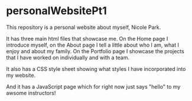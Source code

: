 # personalWebsitePt1

This repository is a personal website about myself, Nicole Park.

It has three main html files that showcase me. On the Home page I introduce myself, on the About page I tell a little about who I am, what I enjoy and about my family. On the Portfolio page I showcase the projects that I have worked on individually and with a team.

It also has a CSS style sheet showing what styles I have incorporated into my website.

And it has a JavaScript page which for right now just says "hello" to my awsome instructors!
